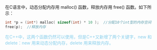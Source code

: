 在C语言中，动态分配内存用 malloc() 函数，释放内存用 free() 函数。如下所示：
```c++
int *p = (int*) malloc( sizeof(int) * 10 );  //分配10个int型的内存空间
free(p);  //释放内存
```
<p style="color:skyblue">在C++中，这两个函数仍然可以使用，但是C++又新增了两个关键字，new 和 delete：new 用来动态分配内存，delete 用来释放内存。<p>
